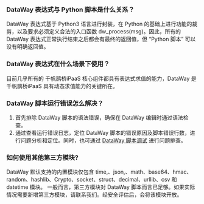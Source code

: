 

### DataWay 表达式与 Python 脚本是什么关系？
DataWay 表达式基于 Python3 语言进行封装，在 Python 的基础上进行功能的裁剪，以及要求必须定义合法的入口函数 dw_process(msg)。因此，所有的 DataWay 表达式正常执行结束之后都会有最终的返回值，但 “Python 脚本” 可以没有明确返回值。

### DataWay 表达式在什么场景下使用？
目前几乎所有的 千帆鹊桥iPaaS 核心组件都具有表达式求值的能力，DataWay 是 千帆鹊桥iPaaS 具有动态求值能力的关键所在。

### DataWay 脚本运行错误怎么解决？
1. 首先排除 DataWay 脚本的语法错误，确保在 DataWay 编辑时通过语法检查。
2. 通过查看运行错误日志，定位 DataWay 脚本的错误原因及脚本错误行数，进行问题分析和定位。同时，也可通过 [DataWay 脚本调试](https://cloud.tencent.com/document/product/1270/55618) 进行问题排查。

### 如何使用其他第三方模块?
DataWay 默认支持的内置模块仅包含 time,、json,、math、base64、hmac、random、hashlib、Crypto、socket、struct、decimal、urllib、csv 和 datetime 模块。
一般而言，第三方模块对 DataWay 脚本而言已足够。如果实际情况需要新增第三方模块，请联系我们。经安全评估后，会将该模块开放。

